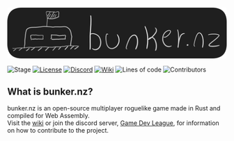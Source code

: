 [![Banner](assets/bunkernz/banner.png)](http://bunker.nz)

![Stage][b1]
[![License][b2]][l2]
[![Discord][b3]][l3]
[![Wiki][b4]][l4]
![Lines of code][b5]
![Contributors][b6]

[b1]: https://img.shields.io/badge/stage-pre--alpha-red
[b2]: https://img.shields.io/badge/License-MIT-green.svg
[l2]: https://github.com/opendevleague/bunkernz/blob/master/LICENSE
[b3]: https://img.shields.io/discord/85338836384628736.svg?logo=discord
[l3]: https://discord.gg/qmumDRD
[b4]: https://img.shields.io/badge/wiki-github-lightgrey
[l4]: https://github.com/opendevleague/bunkernz/wiki
[b5]: https://tokei.rs/b1/github/opendevleague/bunkernz?category=code
[b6]: https://img.shields.io/github/contributors/opendevleague/bunkernz?color=blue

## What is bunker.nz?
bunker.nz is an open-source multiplayer roguelike game made in Rust and compiled for Web Assembly.  
Visit the [wiki][l4] or join the discord server, [Game Dev League][l3], for information on how to contribute to the project.
